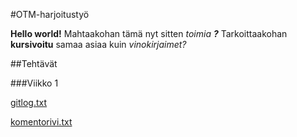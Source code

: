 #OTM-harjoitustyö

__Hello world!__ Mahtaakohan tämä nyt sitten _toimia **?**_
Tarkoittaakohan **kursivoitu** samaa asiaa kuin _vinokirjaimet?_

##Tehtävät

###Viikko 1

[gitlog.txt](https://github.com/SIholin/otm-harjoitustyo/blob/master/laskarit/viikko1/gitlog.txt)

[komentorivi.txt](https://github.com/SIholin/otm-harjoitustyo/blob/master/laskarit/viikko1/komentorivi.txt)
